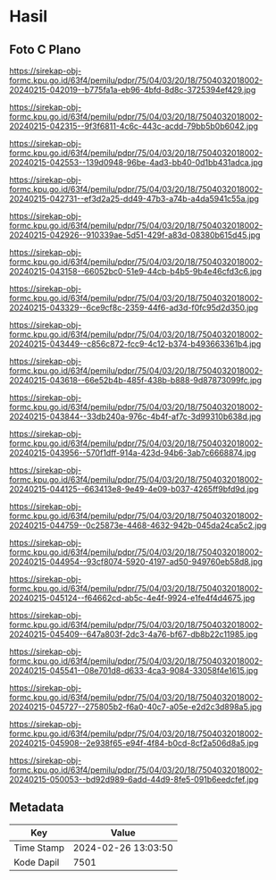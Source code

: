 # Hasil

## Foto C Plano

https://sirekap-obj-formc.kpu.go.id/63f4/pemilu/pdpr/75/04/03/20/18/7504032018002-20240215-042019--b775fa1a-eb96-4bfd-8d8c-3725394ef429.jpg

https://sirekap-obj-formc.kpu.go.id/63f4/pemilu/pdpr/75/04/03/20/18/7504032018002-20240215-042315--9f3f6811-4c6c-443c-acdd-79bb5b0b6042.jpg

https://sirekap-obj-formc.kpu.go.id/63f4/pemilu/pdpr/75/04/03/20/18/7504032018002-20240215-042553--139d0948-96be-4ad3-bb40-0d1bb431adca.jpg

https://sirekap-obj-formc.kpu.go.id/63f4/pemilu/pdpr/75/04/03/20/18/7504032018002-20240215-042731--ef3d2a25-dd49-47b3-a74b-a4da5941c55a.jpg

https://sirekap-obj-formc.kpu.go.id/63f4/pemilu/pdpr/75/04/03/20/18/7504032018002-20240215-042926--910339ae-5d51-429f-a83d-08380b615d45.jpg

https://sirekap-obj-formc.kpu.go.id/63f4/pemilu/pdpr/75/04/03/20/18/7504032018002-20240215-043158--66052bc0-51e9-44cb-b4b5-9b4e46cfd3c6.jpg

https://sirekap-obj-formc.kpu.go.id/63f4/pemilu/pdpr/75/04/03/20/18/7504032018002-20240215-043329--6ce9cf8c-2359-44f6-ad3d-f0fc95d2d350.jpg

https://sirekap-obj-formc.kpu.go.id/63f4/pemilu/pdpr/75/04/03/20/18/7504032018002-20240215-043449--c856c872-fcc9-4c12-b374-b493663361b4.jpg

https://sirekap-obj-formc.kpu.go.id/63f4/pemilu/pdpr/75/04/03/20/18/7504032018002-20240215-043618--66e52b4b-485f-438b-b888-9d87873099fc.jpg

https://sirekap-obj-formc.kpu.go.id/63f4/pemilu/pdpr/75/04/03/20/18/7504032018002-20240215-043844--33db240a-976c-4b4f-af7c-3d99310b638d.jpg

https://sirekap-obj-formc.kpu.go.id/63f4/pemilu/pdpr/75/04/03/20/18/7504032018002-20240215-043956--570f1dff-914a-423d-94b6-3ab7c6668874.jpg

https://sirekap-obj-formc.kpu.go.id/63f4/pemilu/pdpr/75/04/03/20/18/7504032018002-20240215-044125--663413e8-9e49-4e09-b037-4265ff9bfd9d.jpg

https://sirekap-obj-formc.kpu.go.id/63f4/pemilu/pdpr/75/04/03/20/18/7504032018002-20240215-044759--0c25873e-4468-4632-942b-045da24ca5c2.jpg

https://sirekap-obj-formc.kpu.go.id/63f4/pemilu/pdpr/75/04/03/20/18/7504032018002-20240215-044954--93cf8074-5920-4197-ad50-949760eb58d8.jpg

https://sirekap-obj-formc.kpu.go.id/63f4/pemilu/pdpr/75/04/03/20/18/7504032018002-20240215-045124--f64662cd-ab5c-4e4f-9924-e1fe4f4d4675.jpg

https://sirekap-obj-formc.kpu.go.id/63f4/pemilu/pdpr/75/04/03/20/18/7504032018002-20240215-045409--647a803f-2dc3-4a76-bf67-db8b22c11985.jpg

https://sirekap-obj-formc.kpu.go.id/63f4/pemilu/pdpr/75/04/03/20/18/7504032018002-20240215-045541--08e701d8-d633-4ca3-9084-33058f4e1615.jpg

https://sirekap-obj-formc.kpu.go.id/63f4/pemilu/pdpr/75/04/03/20/18/7504032018002-20240215-045727--275805b2-f6a0-40c7-a05e-e2d2c3d898a5.jpg

https://sirekap-obj-formc.kpu.go.id/63f4/pemilu/pdpr/75/04/03/20/18/7504032018002-20240215-045908--2e938f65-e94f-4f84-b0cd-8cf2a506d8a5.jpg

https://sirekap-obj-formc.kpu.go.id/63f4/pemilu/pdpr/75/04/03/20/18/7504032018002-20240215-050053--bd92d989-6add-44d9-8fe5-091b6eedcfef.jpg


## Metadata

| Key        | Value               |
| ---------- | ------------------- |
| Time Stamp | 2024-02-26 13:03:50 |
| Kode Dapil | 7501                |



